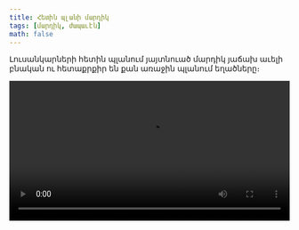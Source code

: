 ```yaml
---
title: Հետին պլանի մարդիկ
tags: [մարդիկ, ժապաւէն]
math: false
---
```


Լուսանկարների հետին պլանում յայտնուած մարդիկ յաճախ աւելի բնական ու հետաքրքիր են քան առաջին պլանում եղածները։

<video autoplay loop width="100%">
  <source src="/uploads/random-faces.webm" type="video/webm" />
</video>
